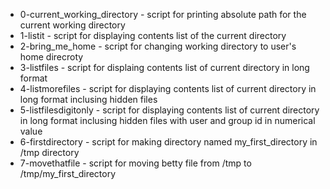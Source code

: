 - 0-current_working_directory - script for printing absolute path for the current working directory
- 1-listit - script for displaying contents list of the current directory
- 2-bring_me_home - script for changing working directory to user's home direcroty
- 3-listfiles - script for displaing contents list of current directory in long format
- 4-listmorefiles - script for displaying contents list of current directory in long format inclusing hidden files
- 5-listfilesdigitonly - script for displaying contents list of current directory in long format inclusing hidden files with user and group id in numerical value
- 6-firstdirectory - script for making directory named my_first_directory in /tmp directory
- 7-movethatfile - script for moving betty file from /tmp to /tmp/my_first_directory
